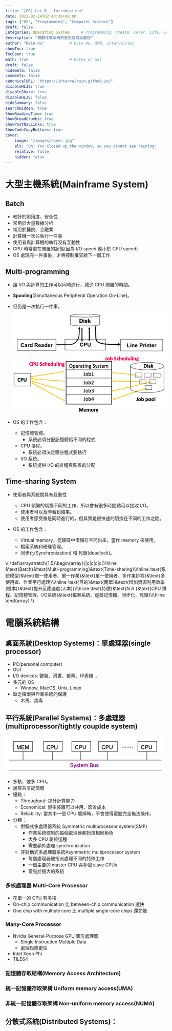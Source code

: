 ```yaml
---
title: "[OS] Lec 0 - Introduction"
date: 2022-02-24T02:43:30+08:00
tags: ["OS", "Programming", "Computer Science"]
draft: false
Categories: Operating System     # Programming, Create, Cover, Life, Semiconductor, Leetcode, Daily
description: "概觀作業系統的歷史發展與進程" 
author: "Rain Hu"           # Rain Hu, 陣雨, intervalrain
showToc: true
TocOpen: true
math: true                  # KaTex or not
draft: false
hidemeta: false
comments: false
canonicalURL: "https://intervalrain.github.io/"
disableHLJS: true
disableShare: true
disableHLJS: false
hideSummary: false
searchHidden: true
ShowReadingTime: true
ShowBreadCrumbs: true
ShowPostNavLinks: true
ShowCodeCopyButtons: true
cover:
    image: "/images/cover.jpg"
    alt: "Oh! You closed up the window, so you cannot see raining"
    relative: false
    hidden: false
---
```

# 大型主機系統(Mainframe System)

## Batch
+ 較好的耐用度、安全性
+ 常用於大量數據分析
+ 常用於醫院、金融業
+ 計算機一次只執行一件事
+ 使用者與計算機的執行沒有互動性
+ CPU 時常處在閒置的狀態(因為 I/O speed 遠小於 CPU speed)
+ OS 處理完一件事後，才將控制權交給下一個工作

## Multi-programming
+ 讓 I/O 與計算的工作可以同時進行，減少 CPU 閒置的時間。
+ **Spooling**(Simultaneous Peripheral Operation On-Line)。
+ 但仍是一次執行一件事。
![multiprogramming](/images/multiprogramming.png)
![scheduling](/images/scheduling.png)

+ OS 的工作包含：
  + 記憶體管控。
    + 系統必須分配記憶體給不同的程式
  + CPU 排程。
    + 系統必須決定哪些程式要執行
  + I/O 系統。
    + 系統提供 I/O 的排程與裝置的分配

## Time-sharing System
+ 使用者與系統間具有互動性
  + CPU 頻繁的切換不同的工作，所以會有很多時間點可以接收 I/O。
  + 使用者可以及時看到結果。
  + 使用者感受像是同時進行的，但其實是很快速的切換在不同的工作之間。
    
+ OS 的工作包含：
  + Virtual memory，從硬碟中借儲存空間出來，當作 memory 來使用。
  + 檔案系統和硬碟管理。
  + 同步化(Synchronization) 和 死鎖(deadlock)。

\\(
  \def\arraystretch{1.5}\begin{array}{|c|c|c|c|}\hline
    &\text{Batch}&\text{Multi-programming}&\text{Time-sharing}\\\\\hline
    \text{系統模型}&\text{單一使用者、單一作業}&\text{單一使用者、多作業排程}&\text{多使用者、作業平行處理}\\\\\hline
    \text{目的}&\text{簡單}&\text{增加資源利用效率(機本)}&\text{提升反應速度(人本)}\\\\\hline
    \text{特徵}&\text{N.A.}&\text{CPU 排程、記憶體管理、I/O系統}&\text{檔案系統、虛擬記憶體、同步化、死鎖}\\\\\hline
  \end{array}
\\)

# 電腦系統結構

## 桌面系統(Desktop Systems)：單處理器(single processor)
+ PC(personal computer)
+ GUI
+ I/O devices: 鍵盤、滑書、螢幕、印表機…
+ 多元的 OS
  + Window, MacOS, Unix, Linux
+ 缺乏檔案與作業系統的保護
  + 木馬、病毒
## 平行系統(Parallel Systems)：多處理器(multiprocessor/tightly couplde system)
![systembus](/images/systembus.png)
+ 多核、或多 CPU。
+ 通常共享記憶體
+ 優點：
  + Throughput: 提升計算能力 
  + Economical: 很多裝置可以共用、節省成本
  + Reliability: 當其中一個 CPU 壞掉時，不會使得電腦完全無法操作。
+ 分類：
  + 對稱式多處理器系統 Symmetric multiprocessor system(SMP)
    + 作業系統控制的每個處理器都扮演相同角色
    + 大多 CPU 屬於這種
    + 需要額外處理 synchronization
  + 非對稱式多處理器系統Asymmetric multiprocessor system
    + 每個處理器被指派處理不同的特殊工作
    + 一個主要的 master CPU 與多個 slave CPUs
    + 常見於極大的系統
### 多核處理器 Multi-Core Processor
+ 在單一的 CPU 有多核
+ On-chip communication 比 between-chip communication 還快
+ One chip with multiple core 比 multiple single-core chips 還節能

### Many-Core Processor
+ Nvidia General-Purpose GPU 圖形處理器
  + Single Instruction Multiple Data
  + 處理矩陣更快
+ Intel Xeon Phi
+ TILE64


### 記憶體存取結構(Memory Access Architecture)

### 統一記憶體存取架構 Uniform memory access(UMA)
### 非統一記憶體存取架構 Non-uniform memory access(NUMA)

## 分散式系統(Distributed Systems)：